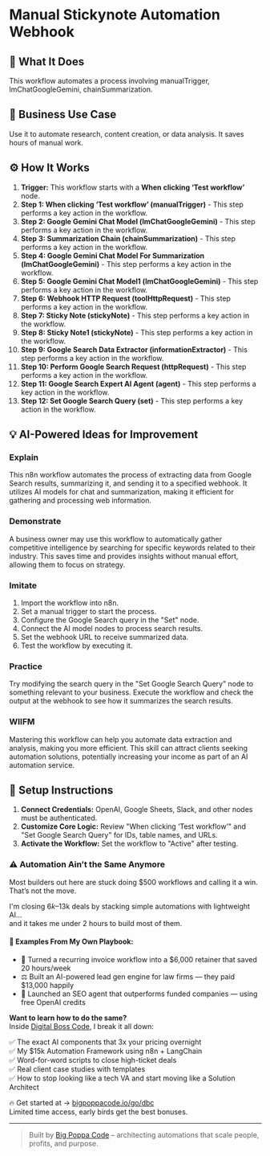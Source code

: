 # Manual Stickynote Automation Webhook

## 🚀 What It Does
This workflow automates a process involving manualTrigger, lmChatGoogleGemini, chainSummarization.

## 💼 Business Use Case
Use it to automate research, content creation, or data analysis. It saves hours of manual work.

## ⚙️ How It Works
1.  **Trigger:** This workflow starts with a **When clicking ‘Test workflow’** node.
2. **Step 1: When clicking ‘Test workflow’ (manualTrigger)** - This step performs a key action in the workflow.
3. **Step 2: Google Gemini Chat Model (lmChatGoogleGemini)** - This step performs a key action in the workflow.
4. **Step 3: Summarization Chain (chainSummarization)** - This step performs a key action in the workflow.
5. **Step 4: Google Gemini Chat Model For Summarization (lmChatGoogleGemini)** - This step performs a key action in the workflow.
6. **Step 5: Google Gemini Chat Model1 (lmChatGoogleGemini)** - This step performs a key action in the workflow.
7. **Step 6: Webhook HTTP Request (toolHttpRequest)** - This step performs a key action in the workflow.
8. **Step 7: Sticky Note (stickyNote)** - This step performs a key action in the workflow.
9. **Step 8: Sticky Note1 (stickyNote)** - This step performs a key action in the workflow.
10. **Step 9: Google Search Data Extractor (informationExtractor)** - This step performs a key action in the workflow.
11. **Step 10: Perform Google Search Request (httpRequest)** - This step performs a key action in the workflow.
12. **Step 11: Google Search Expert AI Agent (agent)** - This step performs a key action in the workflow.
13. **Step 12: Set Google Search Query (set)** - This step performs a key action in the workflow.

## 💡 AI-Powered Ideas for Improvement
### Explain
This n8n workflow automates the process of extracting data from Google Search results, summarizing it, and sending it to a specified webhook. It utilizes AI models for chat and summarization, making it efficient for gathering and processing web information.

### Demonstrate
A business owner may use this workflow to automatically gather competitive intelligence by searching for specific keywords related to their industry. This saves time and provides insights without manual effort, allowing them to focus on strategy.

### Imitate
1. Import the workflow into n8n.
2. Set a manual trigger to start the process.
3. Configure the Google Search query in the "Set" node.
4. Connect the AI model nodes to process search results.
5. Set the webhook URL to receive summarized data.
6. Test the workflow by executing it.

### Practice
Try modifying the search query in the "Set Google Search Query" node to something relevant to your business. Execute the workflow and check the output at the webhook to see how it summarizes the search results.

### WIIFM
Mastering this workflow can help you automate data extraction and analysis, making you more efficient. This skill can attract clients seeking automation solutions, potentially increasing your income as part of an AI automation service.

## 🔧 Setup Instructions
1. **Connect Credentials:** OpenAI, Google Sheets, Slack, and other nodes must be authenticated.
2. **Customize Core Logic:** Review "When clicking ‘Test workflow’" and "Set Google Search Query" for IDs, table names, and URLs.
3. **Activate the Workflow:** Set the workflow to "Active" after testing.

### ⚠️ Automation Ain’t the Same Anymore

Most builders out here are stuck doing $500 workflows and calling it a win.  
That’s not the move.  

I'm closing $6k–$13k deals by stacking simple automations with lightweight AI...  
and it takes me under 2 hours to build most of them.

#### 🧠 Examples From My Own Playbook:
- 🔁 Turned a recurring invoice workflow into a $6,000 retainer that saved 20 hours/week  
- ⚖️ Built an AI-powered lead gen engine for law firms — they paid $13,000 happily  
- 🚀 Launched an SEO agent that outperforms funded companies — using free OpenAI credits  

**Want to learn how to do the same?**  
Inside [Digital Boss Code](https://bigpoppacode.io/go/dbc), I break it all down:

✅ The exact AI components that 3x your pricing overnight  
✅ My $15k Automation Framework using n8n + LangChain  
✅ Word-for-word scripts to close high-ticket deals  
✅ Real client case studies with templates  
✅ How to stop looking like a tech VA and start moving like a Solution Architect  

🔥 Get started at → [bigpoppacode.io/go/dbc](https://bigpoppacode.io/go/dbc)  
Limited time access, early birds get the best bonuses.

---
> Built by [Big Poppa Code](https://bigpoppacode.io) – architecting automations that scale people, profits, and purpose.

